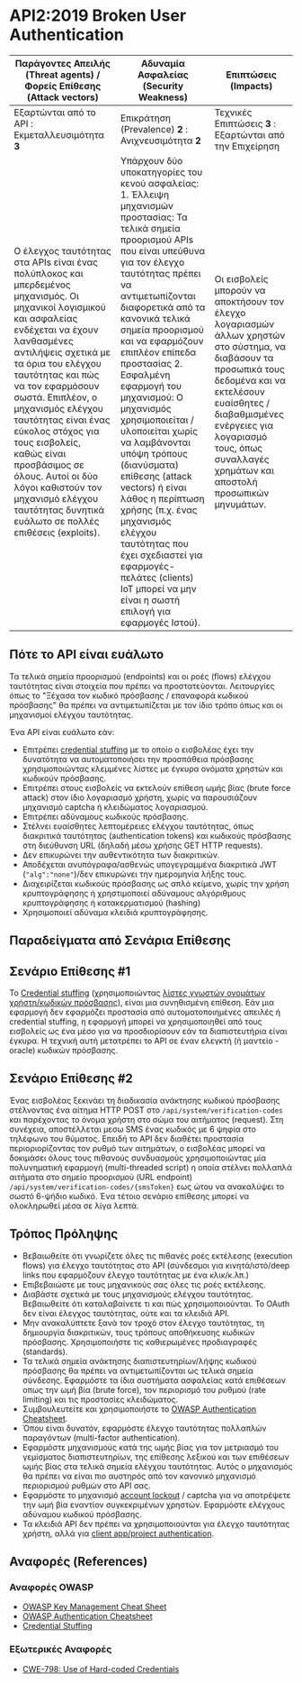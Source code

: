 API2:2019 Broken User Authentication
====================================

| Παράγοντες Απειλής (Threat agents) / Φορείς Επίθεσης (Attack vectors) | Αδυναμία Ασφαλείας (Security Weakness) | Επιπτώσεις (Impacts) |
| - | - | - |
| Εξαρτώνται από το API : Εκμεταλλευσιμότητα **3** | Επικράτηση (Prevalence) **2** : Ανιχνευσιμότητα **2** | Τεχνικές Επιπτώσεις **3** : Εξαρτώνται από την Επιχείρηση |
| Ο έλεγχος ταυτότητας στα APIs είναι ένας πολύπλοκος και μπερδεμένος μηχανισμός. Οι μηχανικοί λογισμικού και ασφαλείας ενδέχεται να έχουν λανθασμένες αντιλήψεις σχετικά με τα όρια του ελέγχου ταυτότητας και πώς να τον εφαρμόσουν σωστά. Επιπλέον, ο μηχανισμός ελέγχου ταυτότητας είναι ένας εύκολος στόχος για τους εισβολείς, καθώς είναι προσβάσιμος σε όλους. Αυτοί οι δύο λόγοι καθιστούν τον μηχανισμό ελέγχου ταυτότητας δυνητικά ευάλωτο σε πολλές επιθέσεις (exploits). | Υπάρχουν δύο υποκατηγορίες του κενού ασφαλείας: 1. Έλλειψη μηχανισμών προστασίας: Τα τελικά σημεία προορισμού APIs που είναι υπεύθυνα για τον έλεγχο ταυτότητας πρέπει να αντιμετωπίζονται διαφορετικά από τα κανονικά τελικά σημεία προορισμού και να εφαρμόζουν επιπλέον επίπεδα προστασίας 2. Εσφαλμένη εφαρμογή του μηχανισμού: Ο μηχανισμός χρησιμοποιείται / υλοποιείται χωρίς να λαμβάνονται υπόψη τρόπους (διανύσματα) επίθεσης (attack vectors) ή είναι λάθος η περίπτωση χρήσης (π.χ. ένας μηχανισμός ελέγχου ταυτότητας που έχει σχεδιαστεί για εφαρμογές-πελάτες (clients) IoT μπορεί να μην είναι η σωστή επιλογή για εφαρμογές Ιστού). | Οι εισβολείς μπορούν να αποκτήσουν τον έλεγχο λογαριασμών άλλων χρηστών στο σύστημα, να διαβάσουν τα προσωπικά τους δεδομένα και να εκτελέσουν ευαίσθητες / διαβαθμισμένες ενέργειες για λογαριασμό τους, όπως συναλλαγές χρημάτων και αποστολή προσωπικών μηνυμάτων. |

## Πότε το API είναι ευάλωτο

Τα τελικά σημεία προορισμού (endpoints) και οι ροές (flows) ελέγχου ταυτότητας είναι στοιχεία που πρέπει να προστατεύονται. Λειτουργίες όπως το "Ξέχασα τον κωδικό πρόσβασης / επαναφορά κωδικού πρόσβασης" θα πρέπει να αντιμετωπίζεται με τον ίδιο τρόπο όπως και οι μηχανισμοί ελέγχου ταυτότητας.

Ένα API είναι ευάλωτο εάν:
* Επιτρέπει [credential stuffing][1] με το οποίο ο εισβολέας έχει την δυνατότητα να αυτοματοποιήσει την προσπάθεια πρόσβασης χρησιμοποιώντας κλεμμένες λίστες με έγκυρα ονόματα χρηστών και κωδικούν πρόσβασης.
* Επιτρέπει στους εισβολείς να εκτελούν επίθεση ωμής βίας (brute force attack) στον ίδιο λογαριασμό χρήστη, χωρίς να παρουσιάζουν μηχανισμό captcha ή κλειδώματος λογαριασμού.
* Επιτρέπει αδύναμους κωδικούς πρόσβασης.
* Στέλνει ευαίσθητες λεπτομέρειες ελέγχου ταυτότητας, όπως διακριτικά ταυτότητας (authentication tokens) και κωδικούς πρόσβασης στη διεύθυνση URL (δηλαδή μέσω χρήσης GET HTTP requests).
* Δεν επικυρώνει την αυθεντικότητα των διακριτικών.
* Αποδέχεται ανυπόγραφα/ασθενώς υπογεγραμμένα διακριτικά JWT (`"alg":"none"`)/δεν επικυρώνει την ημερομηνία λήξης τους.
* Διαχειρίζεται κωδικούς πρόσβασης ως απλό κείμενο, χωρίς την χρήση κρυπτογράφησης ή χρηστιμοποιεί αδύναμους αλγόριθμους κρυπτογράφησης ή κατακερματισμού (hashing)
* Χρησιμοποιεί αδύναμα κλειδιά κρυπτογράφησης.

## Παραδείγματα από Σενάρια Επίθεσης

## Σενάριο Επίθεσης #1

Το [Credential stuffing][1] (χρησιμοποιώντας [λίστες γνωστών ονομάτων χρήστη/κωδικών πρόσβασης][2]), είναι μια συνηθισμένη επίθεση. Εάν μια εφαρμογή δεν εφαρμόζει προστασία από αυτοματοποιημένες απειλές ή credential stuffing, η εφαρμογή μπορεί να χρησιμοποιηθεί από τους εισβολείς ως ένα μέσο για να προσδιορίσουν εάν τα διαπιστευτήρια είναι έγκυρα. Η τεχνική αυτή μετατρέπει το API σε έναν ελεγκτή (ή μαντείο - oracle) κωδικών πρόσβασης.

## Σενάριο Επίθεσης #2

Ένας εισβολέας ξεκινάει τη διαδικασία ανάκτησης κωδικού πρόσβασης στέλνοντας ένα 
αίτημα HTTP POST στο `/api/system/verification-codes` και παρέχοντας το όνομα χρήστη 
στο σώμα του αιτήματος (request). Στη συνέχεια, αποστέλλεται μεσω SMS ένας κωδικός με 6 ψηφία στο τηλέφωνο του θύματος. Επειδή το API δεν διαθέτει προστασία περιοριορίζοντας τον ρυθμό των αιτημάτων, ο εισβολέας μπορεί να δοκιμάσει όλους τους πιθανούς συνδυασμούς χρησιμοποιώντας μία πολυνηματική εφαρμογή (multi-threaded script) η οποία στέλνει πολλαπλά αιτήματα στο σημείο προορισμού (URL endpoint) `/api/system/verification-codes/{smsToken}` εως ώτου να ανακαλύψει το σωστό 6-ψήδιο κωδικό. Ένα τέτοιο σενάριο επίθεσης μπορεί να ολοκληρωθεί μέσα σε λίγα λεπτά.

## Τρόπος Πρόληψης

* Βεβαιωθείτε ότι γνωρίζετε όλες τις πιθανές ροές εκτέλεσης (execution flows) για έλεγχο ταυτότητας στο API (σύνδεσμοι για κινητά/ιστό/deep links που εφαρμόζουν έλεγχο ταυτότητας με ένα κλικ/κ.λπ.)
* Επιβεβαιώστε με τους μηχανικούς σας όλες τις ροές εκτέλεσης.
* Διαβάστε σχετικά με τους μηχανισμούς ελέγχου ταυτότητας. Βεβαιωθείτε ότι καταλαβαίνετε 
τι και πώς χρησιμοποιούνται. Το OAuth δεν είναι έλεγχος ταυτότητας, ούτε και τα κλειδιά API.
* Μην ανακαλύπτετε ξανά τον τροχό στον έλεγχο ταυτότητας, τη δημιουργία διακριτικών, 
τους τρόπους αποθήκευσης κωδικών πρόσβασης. Χρησιμοποιήστε τις καθιερωμένες προδιαγραφές (standards).
* Τα τελικά σημεία ανάκτησης διαπιστευτηρίων/λήψης κωδικού πρόσβασης θα πρέπει να αντιμετωπίζονται 
ως τελικά σημεία σύνδεσης. Εφαρμόστε τα ίδια συστήματα ασφαλείας κατά επιθέσεων οπως την ωμή βία (brute force), τον περιορισμό του ρυθμού (rate limiting) και τις προστασίες κλειδώματος.
* Συμβουλευτείτε και χρησιμοποιήστε το [OWASP Authentication Cheatsheet][3].
* Όπου είναι δυνατόν, εφαρμόστε έλεγχο ταυτότητας πολλαπλών παραγόντων (multi-factor authentication).
* Εφαρμόστε μηχανισμούς κατά της ωμής βίας για τον μετριασμό του γεμίσματος διαπιστευτηρίων, της επίθεσης 
λεξικού και των επιθέσεων ωμής βίας στα τελικά σημεία ελέγχου ταυτότητας. Αυτός ο μηχανισμός θα πρέπει 
να είναι πιο αυστηρός από τον κανονικό μηχανισμό περιορισμού ρυθμών στο API σας.
* Εφαρμόστε το μηχανισμό [account lockout][4] / captcha για να αποτρέψετε την ωμή βία εναντίον συγκεκριμένων 
χρηστών. Εφαρμόστε ελέγχους αδύναμου κωδικού πρόσβασης.
* Τα κλειδιά API δεν πρέπει να χρησιμοποιούνται για έλεγχο ταυτότητας χρήστη, αλλά για [client app/project authentication][5].

## Αναφορές (References)

### Αναφορές OWASP

* [OWASP Key Management Cheat Sheet][6]
* [OWASP Authentication Cheatsheet][3]
* [Credential Stuffing][1]

### Εξωτερικές Αναφορές

* [CWE-798: Use of Hard-coded Credentials][7]

[1]: https://www.owasp.org/index.php/Credential_stuffing
[2]: https://github.com/danielmiessler/SecLists
[3]: https://cheatsheetseries.owasp.org/cheatsheets/Authentication_Cheat_Sheet.html
[4]: https://www.owasp.org/index.php/Testing_for_Weak_lock_out_mechanism_(OTG-AUTHN-003)
[5]: https://cloud.google.com/endpoints/docs/openapi/when-why-api-key
[6]: https://www.owasp.org/index.php/Key_Management_Cheat_Sheet
[7]: https://cwe.mitre.org/data/definitions/798.html
